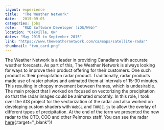 ```yaml
---
layout: experience
title:  "The Weather Network"
date:   2015-09-05
categories: jobs
role:	"R&D Software Developer (iOS/Web)"
location: "Oakville, ON"
dates: "May 2015 to September 2015"
link: "https://www.theweathernetwork.com/ca/maps/satellite-radar"
thumbnail: "twn_card.png"
---
```


The Weather Network is a leader in providing Canadians with accurate weather forecasts. As part of this, The Weather Network is always looking for ways to improve their product offering for their customers. One such product is their precipitation radar product. Traditionally, radar products made use of raster photos and animated them at intervals of 15-30 minutes. This resulting in choppy movement between frames, which is undesirable. The main project that I worked on focused on vectorizing the precipitation so that the radar images could be animated smoothly. In this role, I took over the iOS project for the vectorization of the radar and also worked on developing custom shaders with `WebGL` and `THREE.js` to allow the overlay of different types of precipitation. At the end of the term we presented the new radar to the CTO, COO and other Pelmorex staff. You can see the radar [here][twn-radar]{:target="_blank"}!

[twn-radar]: https://www.theweathernetwork.com/ca/maps/satellite-radar
